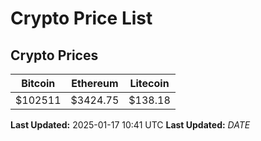 # Crypto Price List

## Crypto Prices
| Bitcoin | Ethereum | Litecoin |
| ------- | -------- | -------- |
| $102511 | $3424.75 | $138.18 |
**Last Updated:** 2025-01-17 10:41 UTC
**Last Updated:** $DATE$
